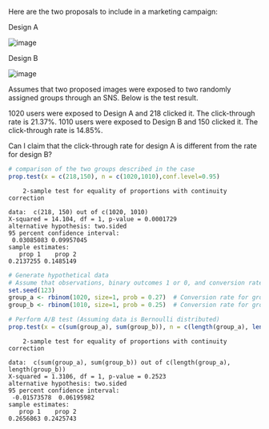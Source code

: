 

Here are the two proposals to include in a marketing campaign:

Design A

![image](https://github.com/jkim2252666/text_analysis/assets/67861374/eb1ce4bf-3e78-4cee-b9c0-28180db2430e)

Design B

![image](https://github.com/jkim2252666/text_analysis/assets/67861374/9ede310b-0d03-46af-8ab7-4b13c1a7f96d)

Assumes that two proposed images were exposed to two randomly assigned groups through an SNS. Below is the test result.

1020 users were exposed to Design A and 218 clicked it. The click-through rate is 21.37%.
1010 users were exposed to Design B and 150 clicked it. The click-through rate is 14.85%.

Can I claim that the click-through rate for design A is different from the rate for design B?




```R
# comparison of the two groups described in the case
prop.test(x = c(218,150), n = c(1020,1010),conf.level=0.95)
```

    
    	2-sample test for equality of proportions with continuity correction
    
    data:  c(218, 150) out of c(1020, 1010)
    X-squared = 14.104, df = 1, p-value = 0.0001729
    alternative hypothesis: two.sided
    95 percent confidence interval:
     0.03085083 0.09957045
    sample estimates:
       prop 1    prop 2 
    0.2137255 0.1485149 
    



```R
# Generate hypothetical data
# Assume that observations, binary outcomes 1 or 0, and conversion rate are below
set.seed(123)
group_a <- rbinom(1020, size=1, prob = 0.27)  # Conversion rate for group A: 20%
group_b <- rbinom(1010, size=1, prob = 0.25)  # Conversion rate for group B: 25%

# Perform A/B test (Assuming data is Bernoulli distributed)
prop.test(x = c(sum(group_a), sum(group_b)), n = c(length(group_a), length(group_b)))
```


    
    	2-sample test for equality of proportions with continuity correction
    
    data:  c(sum(group_a), sum(group_b)) out of c(length(group_a), length(group_b))
    X-squared = 1.3106, df = 1, p-value = 0.2523
    alternative hypothesis: two.sided
    95 percent confidence interval:
     -0.01573578  0.06195982
    sample estimates:
       prop 1    prop 2 
    0.2656863 0.2425743 
    



```R

```
